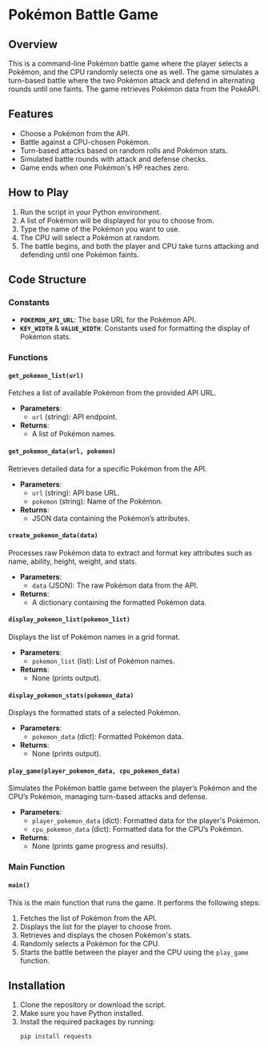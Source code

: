 # Pokémon Battle Game

## Overview
This is a command-line Pokémon battle game where the player selects a Pokémon, and the CPU randomly selects one as well. The game simulates a turn-based battle where the two Pokémon attack and defend in alternating rounds until one faints. The game retrieves Pokémon data from the PokéAPI.

## Features
- Choose a Pokémon from the API.
- Battle against a CPU-chosen Pokémon.
- Turn-based attacks based on random rolls and Pokémon stats.
- Simulated battle rounds with attack and defense checks.
- Game ends when one Pokémon's HP reaches zero.

## How to Play
1. Run the script in your Python environment.
2. A list of Pokémon will be displayed for you to choose from.
3. Type the name of the Pokémon you want to use.
4. The CPU will select a Pokémon at random.
5. The battle begins, and both the player and CPU take turns attacking and defending until one Pokémon faints.

## Code Structure

### Constants
- **`POKEMON_API_URL`**: The base URL for the Pokémon API.
- **`KEY_WIDTH`** & **`VALUE_WIDTH`**: Constants used for formatting the display of Pokémon stats.

### Functions

#### `get_pokemon_list(url)`
Fetches a list of available Pokémon from the provided API URL.

- **Parameters**: 
  - `url` (string): API endpoint.
- **Returns**: 
  - A list of Pokémon names.

#### `get_pokemon_data(url, pokemon)`
Retrieves detailed data for a specific Pokémon from the API.

- **Parameters**:
  - `url` (string): API base URL.
  - `pokemon` (string): Name of the Pokémon.
- **Returns**: 
  - JSON data containing the Pokémon’s attributes.

#### `create_pokemon_data(data)`
Processes raw Pokémon data to extract and format key attributes such as name, ability, height, weight, and stats.

- **Parameters**: 
  - `data` (JSON): The raw Pokémon data from the API.
- **Returns**: 
  - A dictionary containing the formatted Pokémon data.

#### `display_pokemon_list(pokemon_list)`
Displays the list of Pokémon names in a grid format.

- **Parameters**: 
  - `pokemon_list` (list): List of Pokémon names.
- **Returns**: 
  - None (prints output).

#### `display_pokemon_stats(pokemon_data)`
Displays the formatted stats of a selected Pokémon.

- **Parameters**: 
  - `pokemon_data` (dict): Formatted Pokémon data.
- **Returns**: 
  - None (prints output).

#### `play_game(player_pokemon_data, cpu_pokemon_data)`
Simulates the Pokémon battle game between the player’s Pokémon and the CPU’s Pokémon, managing turn-based attacks and defense.

- **Parameters**:
  - `player_pokemon_data` (dict): Formatted data for the player's Pokémon.
  - `cpu_pokemon_data` (dict): Formatted data for the CPU’s Pokémon.
- **Returns**: 
  - None (prints game progress and results).

### Main Function

#### `main()`
This is the main function that runs the game. It performs the following steps:
1. Fetches the list of Pokémon from the API.
2. Displays the list for the player to choose from.
3. Retrieves and displays the chosen Pokémon's stats.
4. Randomly selects a Pokémon for the CPU.
5. Starts the battle between the player and the CPU using the `play_game` function.

## Installation

1. Clone the repository or download the script.
2. Make sure you have Python installed.
3. Install the required packages by running:
   ```bash
   pip install requests
